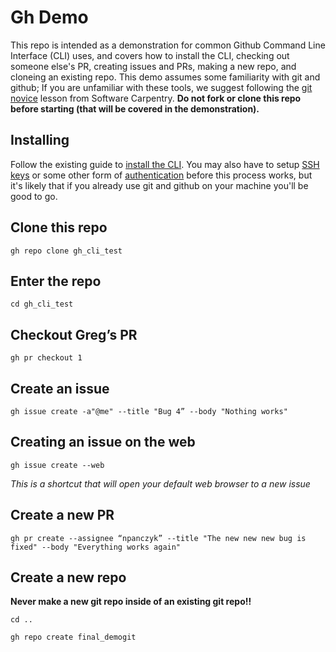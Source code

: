# Gh Demo

This repo is intended as a demonstration for common Github Command Line 
Interface (CLI) uses, and covers how to install the CLI, checking out 
someone else's PR, creating issues and PRs, making a new repo, and 
cloneing an existing repo. This demo assumes some familiarity with git 
and github; If you are unfamiliar with these tools, we suggest following 
the [git novice](https://swcarpentry.github.io/git-novice/) lesson from 
Software Carpentry. **Do not fork or clone this repo before starting 
(that will be covered in the demonstration).**

## Installing 
Follow the existing guide to 
[install the CLI](https://cli.github.com/manual/installation). 
You may also have to setup 
[SSH keys](https://docs.github.com/en/enterprise-server@3.0/authentication/connecting-to-github-with-ssh/adding-a-new-ssh-key-to-your-github-account) 
or some other form of 
[authentication](https://docs.github.com/en/enterprise-server@3.0/authentication) 
before this process works, but it's likely that if you already use git and github 
on your machine you'll be good to go. 

## Clone this repo
`gh repo clone gh_cli_test`

## Enter the repo
`cd gh_cli_test`

## Checkout Greg’s PR
`gh pr checkout 1`

## Create an issue 
`gh issue create -a"@me" --title "Bug 4” --body "Nothing works"`

## Creating an issue on the web
`gh issue create --web`

*This is a shortcut that will open your default web browser to a new issue*

## Create a new PR
`gh pr create --assignee “npanczyk” --title "The new new new bug is fixed" --body "Everything works again"`

## Create a new repo
**Never make a new git repo inside of an existing git repo!!**

`cd ..` 

`gh repo create final_demogit`
